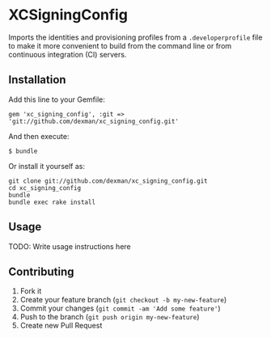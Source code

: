 # XCSigningConfig

Imports the identities and provisioning profiles from a `.developerprofile` file to make it more convenient to build from the command line or from continuous integration (CI) servers.

## Installation

Add this line to your Gemfile:

```
gem 'xc_signing_config', :git => 'git://github.com/dexman/xc_signing_config.git'
```

And then execute:

```
$ bundle
```

Or install it yourself as:

```
git clone git://github.com/dexman/xc_signing_config.git
cd xc_signing_config
bundle
bundle exec rake install
```

## Usage

TODO: Write usage instructions here

## Contributing

1. Fork it
2. Create your feature branch (`git checkout -b my-new-feature`)
3. Commit your changes (`git commit -am 'Add some feature'`)
4. Push to the branch (`git push origin my-new-feature`)
5. Create new Pull Request
